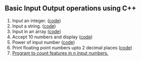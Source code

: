 ## Basic Input Output operations using C++
1. Input an integer. ([code](inp_int.cpp))
2. Input a string. ([code](inp_str.cpp))
3. Input in an array ([code](input_arr.cpp))
4. Accept 10 numbers and display ([code](accept_numbers_in_arr.c))
5. Power of input number ([code](toThePower.cpp))
6. Print floating point numbers upto 2 decimal places ([code](print_2f_precision.cpp))
7. [Program to count features in n input numbers.](count_features.cpp)